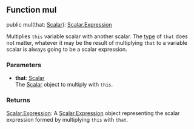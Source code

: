 ## Function mul

public mul(that: [Scalar](reference/v/0.2.1/quantities/Scalar)): [Scalar.Expression](reference/v/0.2.1/quantities/Scalar.Expression)

Multiplies `this` variable scalar with another scalar. The [type](reference/v/0.2.1/core/definitions/Evaluable/type)
of `that` does not matter, whatever it may be the result of multiplying `that` to
a variable scalar is always going to be a scalar expression.

### Parameters
* **that**: [Scalar](reference/v/0.2.1/quantities/Scalar)<br>
 The [Scalar](reference/v/0.2.1/quantities/Scalar) object to multiply with `this`.

### Returns
[Scalar.Expression](reference/v/0.2.1/quantities/Scalar.Expression):
A [Scalar.Expression](reference/v/0.2.1/quantities/Scalar.Expression) object
representing the scalar expression formed by multiplying `this` with `that`.
